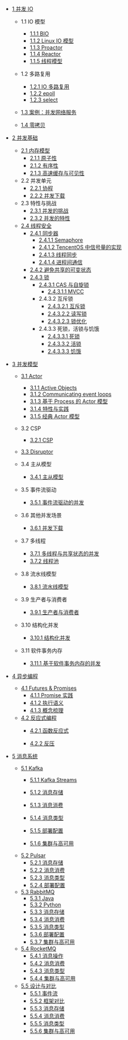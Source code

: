   - [1 并发 IO](/并发%20IO/README.md)
    - 1.1 IO 模型
      - [1.1.1 BIO](/并发%20IO/IO%20模型/BIO.md)
      - [1.1.2 Linux IO 模型](/并发%20IO/IO%20模型/Linux%20IO%20模型.md)
      - [1.1.3 Proactor](/并发%20IO/IO%20模型/Proactor.md)
      - [1.1.4 Reactor](/并发%20IO/IO%20模型/Reactor.md)
      - [1.1.5 线程模型](/并发%20IO/IO%20模型/线程模型.md)
    - 1.2 多路复用
      - [1.2.1 IO 多路复用](/并发%20IO/多路复用/IO%20多路复用.md)
      - [1.2.2 epoll](/并发%20IO/多路复用/epoll.md)
      - [1.2.3 select](/并发%20IO/多路复用/select.md)
    - [1.3 案例：并发网络服务](/并发%20IO/案例：并发网络服务/README.md)
      
    - [1.4 零拷贝](/并发%20IO/零拷贝/README.md)
      
  - [2 并发基础](/并发基础/README.md)
    - [2.1 内存模型](/并发基础/内存模型/README.md)
      - [2.1.1 原子性](/并发基础/内存模型/原子性.md)
      - [2.1.2 有序性](/并发基础/内存模型/有序性.md)
      - [2.1.3 高速缓存与可见性](/并发基础/内存模型/高速缓存与可见性.md)
    - 2.2 并发单元
      - [2.2.1 协程](/并发基础/并发单元/协程.md)
      - [2.2.2 并发下载](/并发基础/并发单元/并发下载.md)
    - 2.3 特性与挑战
      - [2.3.1 并发的挑战](/并发基础/特性与挑战/并发的挑战.md)
      - [2.3.2 并发的特性](/并发基础/特性与挑战/并发的特性.md)
    - [2.4 线程安全](/并发基础/线程安全/README.md)
      - [2.4.1 同步器](/并发基础/线程安全/同步器/README.md)
        - [2.4.1.1 Semaphore](/并发基础/线程安全/同步器/Semaphore.md)
        - [2.4.1.2 TencentOS 中信号量的实现](/并发基础/线程安全/同步器/TencentOS%20中信号量的实现.md)
        - [2.4.1.3 线程同步](/并发基础/线程安全/同步器/线程同步.md)
        - [2.4.1.4 进程间通信](/并发基础/线程安全/同步器/进程间通信.md)
      - [2.4.2 避免共享的可变状态](/并发基础/线程安全/避免共享的可变状态.md)
      - [2.4.3 锁](/并发基础/线程安全/锁/README.md)
        - [2.4.3.1 CAS 与自旋锁](/并发基础/线程安全/锁/CAS%20与自旋锁/README.md)
          - [2.4.3.1.1 MVCC](/并发基础/线程安全/锁/CAS%20与自旋锁/MVCC.md)
        - 2.4.3.2 互斥锁
          - [2.4.3.2.1 互斥锁](/并发基础/线程安全/锁/互斥锁/互斥锁.md)
          - [2.4.3.2.2 读写锁](/并发基础/线程安全/锁/互斥锁/读写锁.md)
          - [2.4.3.2.3 锁优化](/并发基础/线程安全/锁/互斥锁/锁优化.md)
        - 2.4.3.3 死锁，活锁与饥饿
          - [2.4.3.3.1 死锁](/并发基础/线程安全/锁/死锁，活锁与饥饿/死锁.md)
          - [2.4.3.3.2 活锁](/并发基础/线程安全/锁/死锁，活锁与饥饿/活锁.md)
          - [2.4.3.3.3 饥饿](/并发基础/线程安全/锁/死锁，活锁与饥饿/饥饿.md)
  - [3 并发模型](/并发模型/README.md)
    - [3.1 Actor](/并发模型/Actor/README.md)
      - [3.1.1 Active Objects](/并发模型/Actor/Active%20Objects.md)
      - [3.1.2 Communicating event loops](/并发模型/Actor/Communicating%20event-loops.md)
      - [3.1.3 基于 Process 的 Actor 模型](/并发模型/Actor/基于%20Process%20的%20Actor%20模型.md)
      - [3.1.4 特性与实践](/并发模型/Actor/特性与实践.md)
      - [3.1.5 经典 Actor 模型](/并发模型/Actor/经典%20Actor%20模型.md)
    - 3.2 CSP
      - [3.2.1 CSP](/并发模型/CSP/CSP.md)
    - [3.3 Disruptor](/并发模型/Disruptor/README.md)
      
    - 3.4 主从模型
      - [3.4.1 主从模型](/并发模型/主从模型/主从模型.md)
    - 3.5 事件流驱动
      - [3.5.1 事件流驱动的并发](/并发模型/事件流驱动/事件流驱动的并发.md)
    - 3.6 其他并发场景
      - [3.6.1 并发下载](/并发模型/其他并发场景/并发下载.md)
    - 3.7 多线程
      - [3.7.1 多线程与共享状态的并发](/并发模型/多线程/多线程与共享状态的并发.md)
      - [3.7.2 线程池](/并发模型/多线程/线程池.md)
    - 3.8 流水线模型
      - [3.8.1 流水线模型](/并发模型/流水线模型/流水线模型.md)
    - 3.9 生产者与消费者
      - [3.9.1 生产者与消费者](/并发模型/生产者与消费者/生产者与消费者.md)
    - 3.10 结构化并发
      - [3.10.1 结构化并发](/并发模型/结构化并发/结构化并发.md)
    - 3.11 软件事务内存
      - [3.11.1 基于软件事务内存的并发](/并发模型/软件事务内存/基于软件事务内存的并发.md)
  - [4 异步编程](/异步编程/README.md)
    - [4.1 Futures & Promises](/异步编程/Futures%20&%20Promises/README.md)
      - [4.1.1 Promise 实践](/异步编程/Futures%20&%20Promises/Promise%20实践.md)
      - [4.1.2 执行语义](/异步编程/Futures%20&%20Promises/执行语义.md)
      - [4.1.3 概念梳理](/异步编程/Futures%20&%20Promises/概念梳理.md)
    - [4.2 反应式编程](/异步编程/反应式编程/README.md)
      - [4.2.1 函数反应式](/异步编程/反应式编程/函数反应式/README.md)
        
      - [4.2.2 反压](/异步编程/反应式编程/反压.md)
  - [5 消息系统](/消息系统/README.md)
    - [5.1 Kafka](/消息系统/Kafka/README.md)
      - [5.1.1 Kafka Streams](/消息系统/Kafka/Kafka%20Streams/README.md)
        
      - [5.1.2 消息存储](/消息系统/Kafka/消息存储.md)
      - [5.1.3 消息消费](/消息系统/Kafka/消息消费.md)
      - [5.1.4 消息类型](/消息系统/Kafka/消息类型.md)
      - [5.1.5 部署配置](/消息系统/Kafka/部署配置.md)
      - [5.1.6 集群与高可用](/消息系统/Kafka/集群与高可用.md)
    - [5.2 Pulsar](/消息系统/Pulsar/README.md)
      - [5.2.1 消息存储](/消息系统/Pulsar/消息存储.md)
      - [5.2.2 消息消费](/消息系统/Pulsar/消息消费.md)
      - [5.2.3 消息类型](/消息系统/Pulsar/消息类型.md)
      - [5.2.4 部署配置](/消息系统/Pulsar/部署配置.md)
    - [5.3 RabbitMQ](/消息系统/RabbitMQ/README.md)
      - [5.3.1 Java](/消息系统/RabbitMQ/Java.md)
      - [5.3.2 Python](/消息系统/RabbitMQ/Python.md)
      - [5.3.3 消息存储](/消息系统/RabbitMQ/消息存储.md)
      - [5.3.4 消息消费](/消息系统/RabbitMQ/消息消费.md)
      - [5.3.5 消息类型](/消息系统/RabbitMQ/消息类型.md)
      - [5.3.6 部署配置](/消息系统/RabbitMQ/部署配置.md)
      - [5.3.7 集群与高可用](/消息系统/RabbitMQ/集群与高可用.md)
    - [5.4 RocketMQ](/消息系统/RocketMQ/README.md)
      - [5.4.1 消息操作](/消息系统/RocketMQ/消息操作.md)
      - [5.4.2 消息消费](/消息系统/RocketMQ/消息消费.md)
      - [5.4.3 消息类型](/消息系统/RocketMQ/消息类型.md)
      - [5.4.4 集群与高可用](/消息系统/RocketMQ/集群与高可用.md)
    - [5.5 设计与对比](/消息系统/设计与对比/README.md)
      - [5.5.1 事件流](/消息系统/设计与对比/事件流.md)
      - [5.5.2 框架对比](/消息系统/设计与对比/框架对比.md)
      - [5.5.3 消息存储](/消息系统/设计与对比/消息存储.md)
      - [5.5.4 消息消费](/消息系统/设计与对比/消息消费.md)
      - [5.5.5 消息类型](/消息系统/设计与对比/消息类型.md)
      - [5.5.6 集群与高可用](/消息系统/设计与对比/集群与高可用.md)